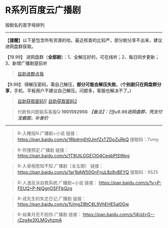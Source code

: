 <h1>R系列百度云广播剧</h1>
按剧名的首字母排列

-----

【**提醒**】以下是包含所有资源的哈。最近核查的比较严，部分剧分享不出来，建议进网盘群获取。


【19.99】 进网盘群（**全部剧**）：1、全解压好的，可在线听；2、每日同步更新；3、新增广播剧提前听
>[自助进群点我](http://pay.tupianmima.com/ma.html)

【9.98】 得解压密码，需自己解压，**部分可能会解压失败**。(**个别剧只在网盘群分享**，手机、平板用户不建议自己解压。问题多，客服也解决不了。)

>[自助获取密码1](http://pay.tupianmima.com/p.php?8tp=t4.14178a37b998.pg1)|
[自助获取密码2](http://pay.tupianmima.com/p.php?8tp=s1.13473a116b998.pg1)

>付款有问题联系客服Q:**1901592956**
***【备注】：已fu9.98进网盘群，凭支付宝截图，补差价***

------

>R-入睡指N.广播剧+小说
链接：https://pan.baidu.com/s/1RbdrmEt0JmfZxTZDoZuRkQ
提取码：7vmy 
 
>R-热搜预定.广播剧
链接：https://pan.baidu.com/s/1T8UtLGGECt04CeqbPISWpg
 
>R-入骨相思知不知.广播剧（全五期）
链接：https://pan.baidu.com/s/1ar1bAW50GnFnuL8z8vBEYQ
提取码：9525
 
>R-人渣反派自救系统.广播剧+小说
链接：	https://pan.baidu.com/s/1v>P-FEUQ>P-NjQgnOSFFbQzg
 
>R-戎先生的失恋日记.广播剧
链接：https://pan.baidu.com/s/1UmgZlBtC8L9VhEHE5al0Gw
 
>R-如果月亮不抱你.广播剧
链接：	https://pan.baidu.com/s/14Ud>G--rZzg4e3XLMGyhzmA




